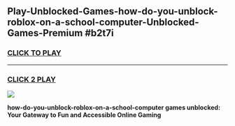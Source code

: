 
## Play-Unblocked-Games-how-do-you-unblock-roblox-on-a-school-computer-Unblocked-Games-Premium #b2t7i
<h3>
<a href="https://premium.freeplayer.one?title=how-do-you-unblock-roblox-on-a-school-computer&ref=12M">CLICK TO PLAY</a></h3>
<hr>

<h3>
<a href="https://premium.freeplayer.one?title=how-do-you-unblock-roblox-on-a-school-computer&ref=12M">CLICK 2 PLAY</a>
  
</h3>

<a href="https://premium.freeplayer.one?title=how-do-you-unblock-roblox-on-a-school-computer&ref=12M"><img src="https://clearcache.store/games.png"></a>


**how-do-you-unblock-roblox-on-a-school-computer games unblocked: Your Gateway to Fun and Accessible Online Gaming**
